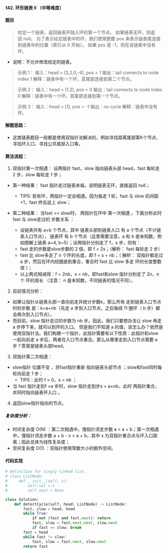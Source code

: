#### 142. 环形链表 II （中等难度）

#### 题目

> 给定一个链表，返回链表开始入环的第一个节点。 如果链表无环，则返回 null。
为了表示给定链表中的环，我们使用整数 pos 来表示链表尾连接到链表中的位置（索引从 0 开始）。 如果 pos 是 -1，则在该链表中没有环。

- 说明：不允许修改给定的链表。


> 示例 1：
> 输入：head = [3,2,0,-4], pos = 1
输出：tail connects to node index 1
解释：链表中有一个环，其尾部连接到第二个节点。


> 示例 2：
> 输入：head = [1,2], pos = 0
输出：tail connects to node index 0
解释：链表中有一个环，其尾部连接到第一个节点。


> 示例 3：
> 输入：head = [1], pos = -1
输出：no cycle
解释：链表中没有环。



#### 解题思路：
  - 这类链表题目一般都是使用双指针法解决的，例如寻找距离尾部第K个节点、寻找环入口、寻找公共尾部入口等。
  
#### 算法流程：
1. 双指针第一次相遇： 设两指针 fast，slow 指向链表头部 head，fast 每轮走 2 步，slow 每轮走 1 步；
 - 第一种结果： fast 指针走过链表末端，说明链表无环，直接返回 null；
   - TIPS: 若有环，两指针一定会相遇。因为每走 1 轮，fast 与 slow 的间距 +1，fast 终会追上 slow；

 - 第二种结果： 当fast == slow时， 两指针在环中 第一次相遇 。下面分析此时fast 与 slow走过的 步数关系 ：
   - 设链表共有 a+b 个节点，其中 链表头部到链表入口 有 a 个节点（不计链表入口节点）， 链表环 有 b 个节点（这里需要注意，a 和 b 是未知数，例如图解上链表 a=4, b=5）；设两指针分别走了 f，s 步，则有：
   - fast 走的步数是slow步数的 2 倍，即 f = 2s；（解析： fast 每轮走 2 步）
   - fast 比 slow多走了 n 个环的长度，即 f = s + nb；（ 解析： 双指针都走过 a 步，然后在环内绕圈直到重合，重合时 fast 比 slow 多走 环的长度整数倍 ）；
   - 以上两式相减得：f = 2nb，s = nb，即fast和slow 指针分别走了 2n，n 个 环的周长 （注意： n 是未知数，不同链表的情况不同）。
   
2. 目前情况分析：

  - 如果让指针从链表头部一直向前走并统计步数k，那么所有 走到链表入口节点时的步数 是：k=a+nb（先走 a 步到入口节点，之后每绕 11 圈环（ b 步）都会再次到入口节点）。
  - 而目前，slow 指针走过的步数为 nb 步。因此，我们只要想办法让 slow 再走 a 步停下来，就可以到环的入口。
但是我们不知道 a 的值，该怎么办？依然是使用双指针法。我们构建一个指针，此指针需要有以下性质：此指针和slow 一起向前走 a 步后，两者在入口节点重合。那么从哪里走到入口节点需要 a 步？答案是链表头部head。

3. 双指针第二次相遇：

 - slow指针 位置不变 ，将fast指针重新 指向链表头部节点 ；slow和fast同时每轮向前走 1 步；
   - TIPS：此时 f = 0，s = nb ；
 - 当 fast 指针走到f =a 步时，slow 指针走到步s = a+nb，此时 两指针重合，并同时指向链表环入口 。

4. 返回slow指针指向的节点。

##### 复杂度分析：
 - 时间复杂度 O(N) ：第二次相遇中，慢指针须走步数 a < a + b；第一次相遇中，慢指针须走步数 a + b - x < a + b，其中 x 为双指针重合点与环入口距离；因此总体为线性复杂度；
 - 空间复杂度 O(1) ：双指针使用常数大小的额外空间。


#### 代码实现
```python
# Definition for singly-linked list.
# class ListNode:
#     def __init__(self, x):
#         self.val = x
#         self.next = None

class Solution:
    def detectCycle(self, head: ListNode) -> ListNode:
        fast, slow = head, head
        while True:
            if not (fast and fast.next): return
            fast, slow = fast.next.next, slow.next
            if fast == slow: break
        fast = head
        while fast != slow:
            fast, slow = fast.next, slow.next
        return fast

```

